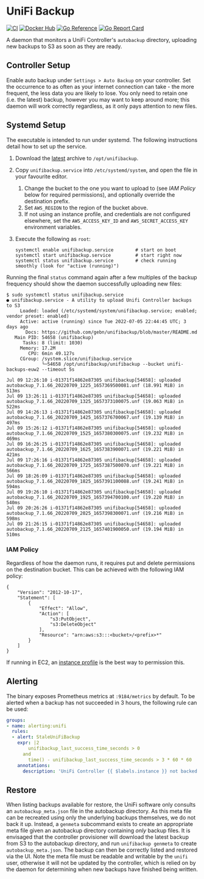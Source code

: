 # UniFi Backup

[![CI](https://github.com/gebn/unifibackup/actions/workflows/ci.yaml/badge.svg)](https://github.com/gebn/unifibackup/actions/workflows/ci.yaml)
[![Docker Hub](https://img.shields.io/docker/pulls/gebn/unifibackup.svg)](https://hub.docker.com/r/gebn/unifibackup)
[![Go Reference](https://pkg.go.dev/badge/github.com/gebn/unifibackup/v2.svg)](https://pkg.go.dev/github.com/gebn/unifibackup/v2)
[![Go Report Card](https://goreportcard.com/badge/github.com/gebn/unifibackup)](https://goreportcard.com/report/github.com/gebn/unifibackup)

A daemon that monitors a UniFi Controller's `autobackup` directory, uploading new backups to S3 as soon as they are ready.

## Controller Setup

Enable auto backup under `Settings > Auto Backup` on your controller. Set the occurrence to as often as your internet connection can take - the more frequent, the less data you are likely to lose. You only need to retain one (i.e. the latest) backup, however you may want to keep around more; this daemon will work correctly regardless, as it only pays attention to new files.

## Systemd Setup

The executable is intended to run under systemd. The following instructions detail how to set up the service.

1. Download the [latest](https://github.com/gebn/unifibackup/releases/latest) archive to `/opt/unifibackup`.

2. Copy `unifibackup.service` into `/etc/systemd/system`, and open the file in your favourite editor.
   1. Change the bucket to the one you want to upload to (see *IAM Policy* below for required permissions), and optionally override the destination prefix.
   2. Set `AWS_REGION` to the region of the bucket above.
   3. If not using an instance profile, and credentials are not configured elsewhere, set the `AWS_ACCESS_KEY_ID` and `AWS_SECRET_ACCESS_KEY` environment variables.

3. Execute the following as `root`:

       systemctl enable unifibackup.service        # start on boot
       systemctl start unifibackup.service         # start right now
       systemctl status unifibackup.service        # check running smoothly (look for "active (running)")

Running the final `status` command again after a few multiples of the backup frequency should show the daemon successfully uploading new files:

    $ sudo systemctl status unifibackup.service
    ● unifibackup.service - A utility to upload Unifi Controller backups to S3
         Loaded: loaded (/etc/systemd/system/unifibackup.service; enabled; vendor preset: enabled)
         Active: active (running) since Tue 2022-07-05 22:44:45 UTC; 3 days ago
           Docs: https://github.com/gebn/unifibackup/blob/master/README.md
       Main PID: 54658 (unifibackup)
          Tasks: 8 (limit: 1030)
         Memory: 17.2M
            CPU: 6min 49.127s
         CGroup: /system.slice/unifibackup.service
                 └─54658 /opt/unifibackup/unifibackup --bucket unifi-backups-euw2 --timeout 5s

    Jul 09 12:26:10 i-01371f14862e87305 unifibackup[54658]: uploaded autobackup_7.1.66_20220709_1225_1657369500081.unf (18.991 MiB) in 513ms
    Jul 09 13:26:11 i-01371f14862e87305 unifibackup[54658]: uploaded autobackup_7.1.66_20220709_1325_1657373100075.unf (19.063 MiB) in 522ms
    Jul 09 14:26:13 i-01371f14862e87305 unifibackup[54658]: uploaded autobackup_7.1.66_20220709_1425_1657376700067.unf (19.139 MiB) in 497ms
    Jul 09 15:26:12 i-01371f14862e87305 unifibackup[54658]: uploaded autobackup_7.1.66_20220709_1525_1657380300075.unf (19.232 MiB) in 469ms
    Jul 09 16:26:25 i-01371f14862e87305 unifibackup[54658]: uploaded autobackup_7.1.66_20220709_1625_1657383900071.unf (19.221 MiB) in 421ms
    Jul 09 17:26:16 i-01371f14862e87305 unifibackup[54658]: uploaded autobackup_7.1.66_20220709_1725_1657387500070.unf (19.221 MiB) in 566ms
    Jul 09 18:26:09 i-01371f14862e87305 unifibackup[54658]: uploaded autobackup_7.1.66_20220709_1825_1657391100088.unf (19.241 MiB) in 594ms
    Jul 09 19:26:10 i-01371f14862e87305 unifibackup[54658]: uploaded autobackup_7.1.66_20220709_1925_1657394700100.unf (19.220 MiB) in 540ms
    Jul 09 20:26:26 i-01371f14862e87305 unifibackup[54658]: uploaded autobackup_7.1.66_20220709_2025_1657398300071.unf (19.216 MiB) in 598ms
    Jul 09 21:26:15 i-01371f14862e87305 unifibackup[54658]: uploaded autobackup_7.1.66_20220709_2125_1657401900050.unf (19.194 MiB) in 510ms

### IAM Policy

Regardless of how the daemon runs, it requires put and delete permissions on the destination bucket. This can be achieved with the following IAM policy:

    {
        "Version": "2012-10-17",
        "Statement": [
            {
                "Effect": "Allow",
                "Action": [
                    "s3:PutObject",
                    "s3:DeleteObject"
                ],
                "Resource": "arn:aws:s3:::<bucket>/<prefix>*"
            }
        ]
    }

If running in EC2, an [instance profile](https://docs.aws.amazon.com/IAM/latest/UserGuide/id_roles_use_switch-role-ec2.html) is the best way to permission this.

## Alerting

The binary exposes Prometheus metrics at `:9184/metrics` by default.
To be alerted when a backup has not succeeded in 3 hours, the following rule can be used:

```yaml
groups:
- name: alerting:unifi
  rules:
  - alert: StaleUniFiBackup
    expr: |2
        unifibackup_last_success_time_seconds > 0
      and
        time() - unifibackup_last_success_time_seconds > 3 * 60 * 60
    annotations:
      description: 'UniFi Controller {{ $labels.instance }} not backed up successfully for {{ humanizeDuration $value }}'
```

## Restore

When listing backups available for restore, the UniFi software only consults an `autobackup_meta.json` file in the autobackup directory.
As this meta file can be recreated using only the underlying backups themselves, we do not back it up.
Instead, a `genmeta` subcommand exists to create an appropriate meta file given an autobackup directory containing _only_ backup files.
It is envisaged that the controller provisioner will download the latest backup from S3 to the autobackup directory, and run `unifibackup genmeta` to create `autobackup_meta.json`.
The backup can then be correctly listed and restored via the UI.
Note the meta file must be readable and writable by the `unifi` user, otherwise it will not be updated by the controller, which is relied on by the daemon for determining when new backups have finished being written.
